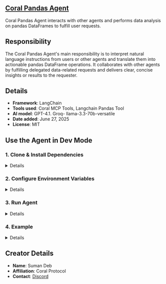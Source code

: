 ## [Coral Pandas Agent](https://github.com/Coral-Protocol/Coral-Pandas-Agent)
 
Coral Pandas Agent interacts with other agents and performs data analysis on pandas DataFrames to fulfill user requests.

## Responsibility

The Coral Pandas Agent's main responsibility is to interpret natural language instructions from users or other agents and translate them into actionable pandas DataFrame operations. It collaborates with other agents by fulfilling delegated data-related requests and delivers clear, concise insights or results to the requester.

## Details
- **Framework**: LangChain
- **Tools used**: Coral MCP Tools, Langchain Pandas Tool
- **AI model**: GPT-4.1. Groq- llama-3.3-70b-versatile
- **Date added**: June 27, 2025
- **License**: MIT


## Use the Agent in Dev Mode

### 1. Clone & Install Dependencies


<details>  

Ensure that the [Coral Server](https://github.com/Coral-Protocol/coral-server) is running on your system. If you are trying to run Interface agent and require coordination with other agents, you can run additional agents that communicate on the coral server.

```bash
# In a new terminal clone the repository:
git clone https://github.com/Coral-Protocol/Coral-Pandas-Agent

# Navigate to the project directory:
cd Coral-Pandas-Agent

# Install `uv`:
pip install uv

# Install dependencies from `pyproject.toml` using `uv`:
uv sync
```

</details>
 

### 2. Configure Environment Variables

<details>
 
Get the API Key:
[OpenAI](https://platform.openai.com/api-keys)


```bash
# Create .env file in project root
cp -r .env_sample .env
```
</details>


### 3. Run Agent

<details>

```bash
# Run the agent using `uv`:
uv run python langchain-pandas-agent.py
```
</details>


### 4. Example

<details>


```bash
# Input:
Agent: How can I assist you today?

#Output:
The agent will interact with you directly in the console and coordinate with other agents as needed.
```
</details>


## Creator Details
- **Name**: Suman Deb
- **Affiliation**: Coral Protocol
- **Contact**: [Discord](https://discord.com/invite/Xjm892dtt3)
